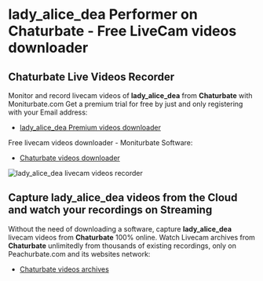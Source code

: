 # lady_alice_dea Performer on Chaturbate - Free LiveCam videos downloader

## Chaturbate Live Videos Recorder

Monitor and record livecam videos of **lady_alice_dea** from **Chaturbate** with Moniturbate.com
Get a premium trial for free by just and only registering with your Email address:
* [lady_alice_dea Premium videos downloader](https://moniturbate.com/request-demo-licence-key.html)

Free livecam videos downloader - Moniturbate Software:
* [Chaturbate videos downloader](https://moniturbate.com/moniturbate-download-software.html)

![lady_alice_dea livecam videos recorder](https://peachurnet.com/templates/moniturbate-software.png)


## Capture lady_alice_dea videos from the Cloud and watch your recordings on Streaming

Without the need of downloading a software, capture **lady_alice_dea** livecam videos from **Chaturbate** 100% online.
Watch Livecam archives from **Chaturbate** unlimitedly from thousands of existing recordings, only on Peachurbate.com and its websites network:
* [Chaturbate videos archives](https://peachurnet.com/)